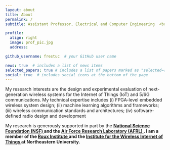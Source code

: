 ```yaml
---
layout: about
title: About
permalink: /
subtitle: Assistant Professor, Electrical and Computer Engineering  <br> Northeastern University,  <br> Boston, MA, USA 

profile:
  align: right
  image: prof_pic.jpg
  address: 

github_username: frestuc  # your GitHub user name

news: true  # includes a list of news items
selected_papers: true # includes a list of papers marked as "selected={true}"
social: true  # includes social icons at the bottom of the page
---
```


<p>My research interests are the design and experimental evaluation of next-generation wireless systems for the Internet of Things (IoT) and 5/6G communications. My technical expertise includes (i) FPGA-level embedded wireless system design; (ii) machine learning algorithms and frameworks; (iii) wireless communication standards and architectures; (iv) software-defined radio design and development</p>

<p> My research is generously supported in part by the <strong>  <a class="news-title" href="https://www.nsf.gov/">National Science Foundation (NSF) </a> <strong>and the <strong>  <a class="news-title" href="https://www.afrl.af.mil/">Air Force Research Laboratory (AFRL) </a> <strong> . I am a member of the <strong>  <a class="news-title" href="https://roux.northeastern.edu/">Roux Institute </a> <strong>  and the <strong>  <a class="news-title" href="https://www.northeastern.edu/wiot/">Institute for the Wireless Internet of Things </a> <strong> at Northeastern University. <p>
